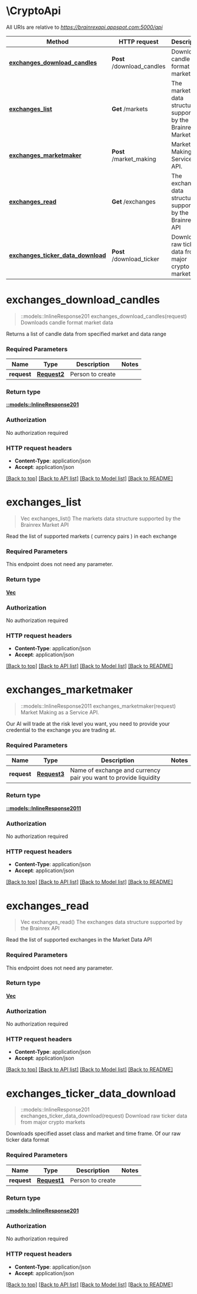 # \CryptoApi

All URIs are relative to *https://brainrexapi.appspot.com:5000/api*

Method | HTTP request | Description
------------- | ------------- | -------------
[**exchanges_download_candles**](CryptoApi.md#exchanges_download_candles) | **Post** /download_candles | Downloads candle format market data
[**exchanges_list**](CryptoApi.md#exchanges_list) | **Get** /markets | The markets data structure supported by the Brainrex Market API
[**exchanges_marketmaker**](CryptoApi.md#exchanges_marketmaker) | **Post** /market_making | Market Making as a Service API.
[**exchanges_read**](CryptoApi.md#exchanges_read) | **Get** /exchanges | The exchanges data structure supported by the Brainrex API
[**exchanges_ticker_data_download**](CryptoApi.md#exchanges_ticker_data_download) | **Post** /download_ticker | Download raw ticker data from major crypto markets


# **exchanges_download_candles**
> ::models::InlineResponse201 exchanges_download_candles(request)
Downloads candle format market data

Returns a list of candle data from specified market and data range

### Required Parameters

Name | Type | Description  | Notes
------------- | ------------- | ------------- | -------------
  **request** | [**Request2**](Request2.md)| Person to create | 

### Return type

[**::models::InlineResponse201**](inline_response_201.md)

### Authorization

No authorization required

### HTTP request headers

 - **Content-Type**: application/json
 - **Accept**: application/json

[[Back to top]](#) [[Back to API list]](../README.md#documentation-for-api-endpoints) [[Back to Model list]](../README.md#documentation-for-models) [[Back to README]](../README.md)

# **exchanges_list**
> Vec<Value> exchanges_list()
The markets data structure supported by the Brainrex Market API

Read the list of supported markets ( currency pairs ) in each exchange

### Required Parameters
This endpoint does not need any parameter.

### Return type

[**Vec<Value>**](Value.md)

### Authorization

No authorization required

### HTTP request headers

 - **Content-Type**: application/json
 - **Accept**: application/json

[[Back to top]](#) [[Back to API list]](../README.md#documentation-for-api-endpoints) [[Back to Model list]](../README.md#documentation-for-models) [[Back to README]](../README.md)

# **exchanges_marketmaker**
> ::models::InlineResponse2011 exchanges_marketmaker(request)
Market Making as a Service API.

Our AI will trade at the risk level you want, you need to provide your credential to the exchange you are trading at.

### Required Parameters

Name | Type | Description  | Notes
------------- | ------------- | ------------- | -------------
  **request** | [**Request3**](Request3.md)| Name of exchange and currency pair you want to provide liquidity | 

### Return type

[**::models::InlineResponse2011**](inline_response_201_1.md)

### Authorization

No authorization required

### HTTP request headers

 - **Content-Type**: application/json
 - **Accept**: application/json

[[Back to top]](#) [[Back to API list]](../README.md#documentation-for-api-endpoints) [[Back to Model list]](../README.md#documentation-for-models) [[Back to README]](../README.md)

# **exchanges_read**
> Vec<Value> exchanges_read()
The exchanges data structure supported by the Brainrex API

Read the list of supported exchanges in the Market Data API

### Required Parameters
This endpoint does not need any parameter.

### Return type

[**Vec<Value>**](Value.md)

### Authorization

No authorization required

### HTTP request headers

 - **Content-Type**: application/json
 - **Accept**: application/json

[[Back to top]](#) [[Back to API list]](../README.md#documentation-for-api-endpoints) [[Back to Model list]](../README.md#documentation-for-models) [[Back to README]](../README.md)

# **exchanges_ticker_data_download**
> ::models::InlineResponse201 exchanges_ticker_data_download(request)
Download raw ticker data from major crypto markets

Downloads specified asset class and market and time frame. Of our raw ticker data format

### Required Parameters

Name | Type | Description  | Notes
------------- | ------------- | ------------- | -------------
  **request** | [**Request1**](Request1.md)| Person to create | 

### Return type

[**::models::InlineResponse201**](inline_response_201.md)

### Authorization

No authorization required

### HTTP request headers

 - **Content-Type**: application/json
 - **Accept**: application/json

[[Back to top]](#) [[Back to API list]](../README.md#documentation-for-api-endpoints) [[Back to Model list]](../README.md#documentation-for-models) [[Back to README]](../README.md)


